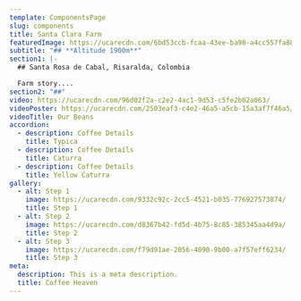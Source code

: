 ```yaml
---
template: ComponentsPage
slug: components
title: Santa Clara Farm
featuredImage: https://ucarecdn.com/6bd53ccb-fcaa-43ee-ba90-a4cc557fa880/
subtitle: "## **Altitude 1900m**"
section1: |-
  ## Santa Rosa de Cabal, Risaralda, Colombia

  Farm story....
section2: "##"
video: https://ucarecdn.com/96d02f2a-c2e2-4ac1-9d53-c5fe2b02a663/
videoPoster: https://ucarecdn.com/2503eaf3-c4e2-46a5-a5cb-15a3af7f46a5/
videoTitle: Our Beans
accordion:
  - description: Coffee Details
    title: Typica
  - description: Coffee Details
    title: Caturra
  - description: Coffee Details
    title: Yellow Caturra
gallery:
  - alt: Step 1
    image: https://ucarecdn.com/9332c92c-2cc5-4521-b035-776927573874/
    title: Step 1
  - alt: Step 2
    image: https://ucarecdn.com/d8367b42-fd5d-4b75-8c85-385345aa4d9a/
    title: Step 2
  - alt: Step 3
    image: https://ucarecdn.com/f79d91ae-2056-4090-9b00-a7f57eff6234/
    title: Step 3
meta:
  description: This is a meta description.
  title: Coffee Heaven
---
```

